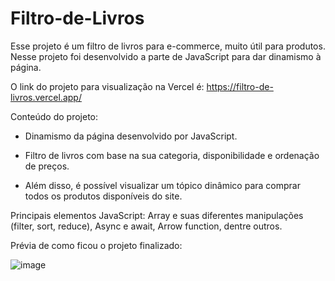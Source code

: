 # Filtro-de-Livros
Esse projeto é um filtro de livros para e-commerce, muito útil para produtos. Nesse projeto foi desenvolvido a parte de JavaScript para dar dinamismo à página.

O link do projeto para visualização na Vercel é: https://filtro-de-livros.vercel.app/

Conteúdo do projeto:

- Dinamismo da página desenvolvido por JavaScript.

- Filtro de livros com base na sua categoria, disponibilidade e ordenação de preços.

- Além disso, é possível visualizar um tópico dinâmico para comprar todos os produtos disponíveis do site.

Principais elementos JavaScript: Array e suas diferentes manipulações (filter, sort, reduce), Async e await, Arrow function, dentre outros.

Prévia de como ficou o projeto finalizado:

![image](https://user-images.githubusercontent.com/123435999/220819749-a2a91946-8fd4-4bab-ab0f-4d101c28d44b.png)

